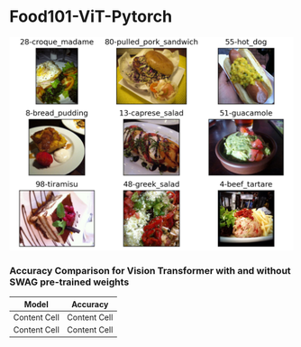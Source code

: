 # Food101-ViT-Pytorch
![Dataset_Samples](food101.png)

### Accuracy Comparison for Vision Transformer with and without SWAG pre-trained weights

| Model         | Accuracy      |
| ------------- | ------------- |
| Content Cell  | Content Cell  |
| Content Cell  | Content Cell  |
